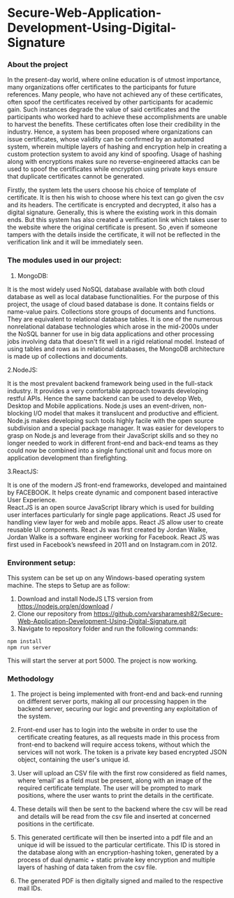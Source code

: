 # Secure-Web-Application-Development-Using-Digital-Signature

### About the project
In the present-day world, where online education is of utmost importance, many organizations offer certificates to the participants for future references. Many people, who have not achieved any of these certificates, often spoof the certificates received by other participants for academic gain. Such instances degrade the value of said certificates and the participants who worked hard to achieve these accomplishments are unable to harvest the benefits. These certificates often lose their credibility in the industry. Hence, a system has been proposed where organizations can issue certificates, whose validity can be confirmed by an automated system, wherein multiple layers of hashing and encryption help in creating a custom protection system to avoid any kind of spoofing. Usage of hashing along with encryptions makes sure no reverse-engineered attacks can be used to spoof the certificates while encryption using private keys ensure that duplicate certificates cannot be generated.  


Firstly, the system lets the users choose his choice of template of certificate. It is then his wish to choose where his text can go given the csv and its headers.   The certificate is encrypted and decrypted, it also has a digital signature. Generally, this is where the existing work in this domain ends. But this system has also created a verification link which takes user to the website where the original certificate is present.   So ,even if someone tampers with the details inside the certificate, it will not be reflected in the verification link and it will be immediately seen. 
  
### The modules used in our project:  
1. MongoDB:
  
It is the most widely used NoSQL database available with both cloud database as well as local database functionalities. For the purpose of this project, the usage of  cloud based database is done. It contains fields or name-value pairs. Collections store groups of documents and functions. They are equivalent to relational database tables. 
It is one of the numerous nonrelational database technologies which arose in the mid-2000s under the NoSQL banner for use in big data applications and other processing jobs involving data that doesn't fit well in a rigid relational model. Instead of using tables and rows as in relational databases, the MongoDB architecture is made up of collections and documents. 

2.NodeJS:

It is the most prevalent backend framework being used in the full-stack industry. It provides a very comfortable approach towards developing restful APIs. Hence the same backend can be used to develop Web, Desktop and Mobile applications. Node.js uses an event-driven, non-blocking I/O model that makes it translucent and productive and efficient. Node.js makes developing such tools highly facile with the open source subdivision and a special package manager. 
It was easier for developers to grasp on Node.js and leverage from their JavaScript skills and so they no longer needed to work in different front-end and back-end teams as they could now be combined into a single functional unit and focus more on application development than firefighting. 
 
 
3.ReactJS:

It is one of the modern JS front-end frameworks, developed and maintained by FACEBOOK. It helps create dynamic and component based interactive User Experience.  
React.JS is an open source JavaScript library which is used for building user interfaces particularly for single page applications. React JS used for handling view layer for web and mobile apps. React JS allow user to create reusable UI components. 
React Js was first created by Jordan Walke, Jordan Walke is a software engineer working for Facebook. React JS was first used in Facebook’s newsfeed in 2011 and on Instagram.com in 2012. 

### Environment setup:  
  
This system can be set up on any Windows-based operating system machine. The steps to Setup  are as follow:  
1. Download and install NodeJS LTS version from  https://nodejs.org/en/download /  
2. Clone our repository from https://github.com/varsharamesh82/Secure-Web-Application-Development-Using-Digital-Signature.git
4. Navigate to repository folder and run the following commands:  

```
npm install  
npm run server  
```

This will start the server at port 5000. The project is now working.  


### 	Methodology  
  
1. The project is being implemented with front-end and back-end running on different server ports, making all our processing happen in the backend server, securing our logic and preventing any exploitation of the system.   

2. Front-end user has to login into the website in order to use the certificate creating features, as all requests made in this process from front-end to backend will require access tokens, without which the services will not work. The token is a private key based encrypted JSON object, containing the user's unique id.  
 
3. User will upload an CSV file with the first row considered as field names, where ‘email’ as a field must be present, along with an image of the required certificate template. The user will be prompted to mark positions, where the user wants to print the details in the certificate. 
  
4. These details will then be sent to the backend where the csv will be read and details will be read from the csv file and inserted at concerned positions in the certificate.   

5. This generated certificate will then be inserted into a pdf file and an unique id will be issued to the particular certificate. This ID is stored in the database along with an encryption-hashing token, generated by a process of dual dynamic + static private key encryption and multiple layers of hashing of data taken from the csv file.  


6. The generated PDF is then digitally signed and mailed to the respective mail IDs. 
